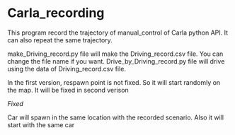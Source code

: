 # Carla_recording
This program record the trajectory of manual_control of Carla python API. It can also repeat the same trajectory.

make_Driving_record.py file will make the Driving_record.csv file. You can change the file name if you want.
Drive_by_Driving_record.py file will drive using the data of Driving_record.csv file.

In the first version, respawn point is not fixed. So it will start randomly on the map. It will be fixed in second verison

*Fixed*

Car will spawn in the same location with the recorded scenario. Also it will start with the same car
